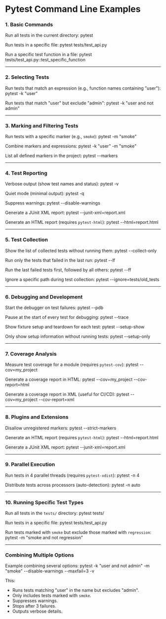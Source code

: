 # Pytest Command Line Examples

### 1. Basic Commands
Run all tests in the current directory:
    pytest

Run tests in a specific file:
    pytest tests/test_api.py

Run a specific test function in a file:
    pytest tests/test_api.py::test_specific_function

---

### 2. Selecting Tests
Run tests that match an expression (e.g., function names containing "user"):
    pytest -k "user"

Run tests that match "user" but exclude "admin":
    pytest -k "user and not admin"

---

### 3. Marking and Filtering Tests
Run tests with a specific marker (e.g., `smoke`):
    pytest -m "smoke"

Combine markers and expressions:
    pytest -k "user" -m "smoke"

List all defined markers in the project:
    pytest --markers

---

### 4. Test Reporting
Verbose output (show test names and status):
    pytest -v

Quiet mode (minimal output):
    pytest -q

Suppress warnings:
    pytest --disable-warnings

Generate a JUnit XML report:
    pytest --junit-xml=report.xml

Generate an HTML report (requires `pytest-html`):
    pytest --html=report.html

---

### 5. Test Collection
Show the list of collected tests without running them:
    pytest --collect-only

Run only the tests that failed in the last run:
    pytest --lf

Run the last failed tests first, followed by all others:
    pytest --ff

Ignore a specific path during test collection:
    pytest --ignore=tests/old_tests

---

### 6. Debugging and Development
Start the debugger on test failures:
    pytest --pdb

Pause at the start of every test for debugging:
    pytest --trace

Show fixture setup and teardown for each test:
    pytest --setup-show

Only show setup information without running tests:
    pytest --setup-only

---

### 7. Coverage Analysis
Measure test coverage for a module (requires `pytest-cov`):
    pytest --cov=my_project

Generate a coverage report in HTML:
    pytest --cov=my_project --cov-report=html

Generate a coverage report in XML (useful for CI/CD):
    pytest --cov=my_project --cov-report=xml

---

### 8. Plugins and Extensions
Disallow unregistered markers:
    pytest --strict-markers

Generate an HTML report (requires `pytest-html`):
    pytest --html=report.html

Generate a JUnit XML report:
    pytest --junit-xml=report.xml

---

### 9. Parallel Execution
Run tests in 4 parallel threads (requires `pytest-xdist`):
    pytest -n 4

Distribute tests across processors (auto-detection):
    pytest -n auto

---

### 10. Running Specific Test Types
Run all tests in the `tests/` directory:
    pytest tests/

Run tests in a specific file:
    pytest tests/test_api.py

Run tests marked with `smoke` but exclude those marked with `regression`:
    pytest -m "smoke and not regression"

---

### Combining Multiple Options
Example combining several options:
    pytest -k "user and not admin" -m "smoke" --disable-warnings --maxfail=3 -v

This:
- Runs tests matching "user" in the name but excludes "admin".
- Only includes tests marked with `smoke`.
- Suppresses warnings.
- Stops after 3 failures.
- Outputs verbose details.
